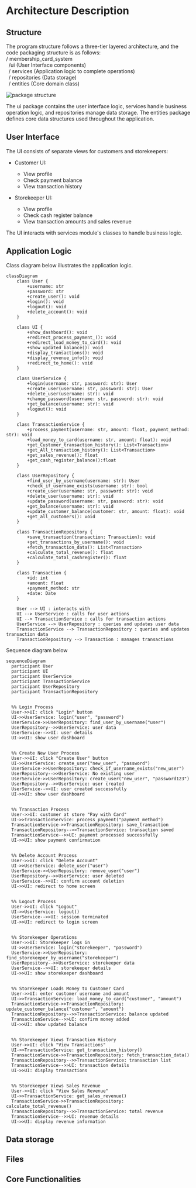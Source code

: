 
# Architecture Description

## Structure

The program structure follows a three-tier layered architecture, and the code packaging structure is as follows:<br>
/ membership_card_system<br>
&ensp;/ui (User Interface components)<br>
&ensp;/ services       (Application logic to complete operations)<br>
&ensp;/ repositories   (Data storage)<br>
&ensp;/ entities       (Core domain class)<br>
    
![package structure](./pic/package_structure.png)


The ui package contains the user interface logic, services handle business operation logic, and repositories manage data storage. The entities package defines core data structures used throughout the application.

## User Interface
The UI consists of separate views for customers and storekeepers:
- Customer UI:
    - View profile
    - Check payment balance
    - View transaction history

- Storekeeper UI:
    - View profile
    - Check cash register balance
    - View transaction amounts and sales revenue


The UI interacts with services module's classes to handle business logic.

## Application Logic
Class diagram below illustrates the application logic.
```mermaid
classDiagram
    class User {
        +username: str
        +password: str
        +create_user(): void
        +login(): void
        +logout(): void
        +delete_account(): void
    }

    class UI {
        +show_dashboard(): void
        +redirect_process_payment_(): void
        +redirect_load_money_to_card(): void
        +show_updated_balance(): void
        +display_transactions(): void
        +display_revenue_info(): void
        +redirect_to_home(): void
    }

    class UserService {
        +login(username: str, password: str): User
        +create_user(username: str, password: str): User
        +delete_user(username: str): void
        +change_password(username: str, password: str): void
        +get_balance(username: str): void
        +logout(): void
    }

    class TransactionService {
        +process_payment(username: str, amount: float, payment_method: str): void
        +load_money_to_card(username: str, amount: float): void
        +get_Customer_transaction_history(): List<Transaction>
        +get_All_transaction_history(): List<Transaction>
        +get_sales_revenue(): float
        +get_cash_register_balance():float
    }

    class UserRepository {
        +find_user_by_username(username: str): User
        +check_if_username_exists(username: str): bool
        +create_user(username: str, password: str): void
        +delete_user(username: str): void
        +update_password(username: str, password: str): void
        +get_balance(username: str): void
        +update_customer_balance(customer: str, amount: float): void
        +get_all_customers(): void
    }

    class TransactionRepository {
        +save_transaction(transaction: Transaction): void
        +get_transactions_by_username(): void
        +fetch_transaction_data(): List<Transaction>
        +calculate_total_revenue(): float
        +calculate_total_cashregister(): float
    }

    class Transaction {
        +id: int
        +amount: float
        +payment_method: str
        +date: Date
    }

    User --> UI : interacts with
    UI --> UserService : calls for user actions
    UI --> TransactionService : calls for transaction actions
    UserService --> UserRepository : queries and updates user data
    TransactionService --> TransactionRepository : queries and updates transaction data
    TransactionRepository --> Transaction : manages transactions
```

Sequence diagram below


```mermaid
sequenceDiagram
  participant User
  participant UI
  participant UserService
  participant TransactionService
  participant UserRepository
  participant TransactionRepository


  %% Login Process
  User->>UI: click "Login" button
  UI->>UserService: login("user", "password")
  UserService->>UserRepository: find_user_by_username("user")
  UserRepository-->>UserService: user data
  UserService-->>UI: user details
  UI->>UI: show user dashboard


  %% Create New User Process
  User->>UI: click "Create User" button
  UI->>UserService: create_user("new_user", "password")
  UserService->>UserRepository: check_if_username_exists("new_user")
  UserRepository-->>UserService: No existing user
  UserService->>UserRepository: create_user("new_user", "password123")
  UserRepository-->>UserService: user created
  UserService-->>UI: user created successfully
  UI->>UI: show user dashboard


  %% Transaction Process
  User->>UI: customer at store "Pay with Card"
  UI->>TransactionService: process_payment("payment_method")
  TransactionService->>TransactionRepository: save_transaction
  TransactionRepository-->>TransactionService: transaction saved
  TransactionService-->>UI: payment processed successfully
  UI->>UI: show payment confirmation


  %% Delete Account Process
  User->>UI: click "Delete Account"
  UI->>UserService: delete_user("user")
  UserService->>UserRepository: remove_user("user")
  UserRepository-->>UserService: user deleted
  UserService-->>UI: confirm account deletion
  UI->>UI: redirect to home screen


  %% Logout Process
  User->>UI: click "Logout"
  UI->>UserService: logout()
  UserService-->>UI: session terminated
  UI->>UI: redirect to login screen


  %% Storekeeper Operations
  User->>UI: Storekeeper logs in
  UI->>UserService: login("storekeeper", "password")
  UserService->>UserRepository: find_storekeeper_by_username("storekeeper")
  UserRepository-->>UserService: storekeeper data
  UserService-->>UI: storekeeper details
  UI->>UI: show storekeeper dashboard


  %% Storekeeper Loads Money to Customer Card
  User->>UI: enter customer username and amount
  UI->>TransactionService: load_money_to_card("customer", "amount")
  TransactionService->>TransactionRepository: update_customer_balance("customer", "amount")
  TransactionRepository-->>TransactionService: balance updated
  TransactionService-->>UI: confirm money added
  UI->>UI: show updated balance


  %% Storekeeper Views Transaction History
  User->>UI: click "View Transactions"
  UI->>TransactionService: get_transaction_history()
  TransactionService->>TransactionRepository: fetch_transaction_data()
  TransactionRepository-->>TransactionService: transaction list
  TransactionService-->>UI: transaction details
  UI->>UI: display transactions


  %% Storekeeper Views Sales Revenue
  User->>UI: click "View Sales Revenue"
  UI->>TransactionService: get_sales_revenue()
  TransactionService->>TransactionRepository: calculate_total_revenue()
  TransactionRepository-->>TransactionService: total revenue
  TransactionService-->>UI: revenue details
  UI->>UI: display revenue information
```



## Data storage


## Files


## Core Functionalities

